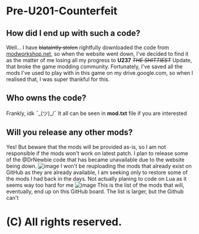 # Pre-U201-Counterfeit
## How did I end up with such a code?
Well... I have ~~blataintly stolen~~ rightfully downloaded the code from [modworkshop.net](http://www.modworkshop.net/), so when the website went down, I've decided to find it as the matter of me losing all my progress to **U237** ~~*THE SHITTIEST*~~ Update, that broke the game modding community. Fortunately, I've saved all the mods I've used to play with in this game on my drive.google.com, so when I realised that, I was super thankful for this.
## Who owns the code?
Frankly, idk ¯\_(ツ)_/¯ It all can be seen in **mod.txt** file if you are interested
## Will you release any other mods?
Yes! But beware that the mods will be provided as-is, so I am not responsible if the mods won't work on latest patch.
I plan to release some of the @DrNewbie code that has became unavailable due to the website being down.
![image](https://github.com/KovoranPlay/Pre-U201-Counterfeit/assets/72622792/247e791e-0760-442d-9d91-fe4fd0c61019)
I won't be reuploading the mods that already exist on GitHub as they are already available, I am seeking only to restore some of the mods I had back in the days. Not actually planing to code on Lua as it seems way too hard for me
![image](https://github.com/KovoranPlay/Pre-U201-Counterfeit/assets/72622792/238c3840-f55a-4b2e-bd16-b21b49d4e672)
This is the list of the mods that will, eventually, end up on this GitHub board. The list is larger, but the Github can't 
# (C) All rights reserved.
